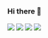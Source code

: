 ### Hi there 👋
<img align="center" src="https://github-readme-stats.vercel.app/api/<CARD_TYPE>/?Barakolak=<Barakolak>&theme=<THEME_NAME>" />
<img align="center" src="https://img.shields.io/badge/<C>-<>-<BLUE>" />
<img align="center" src="https://img.shields.io/badge/<Python>-<>-<BLUE>" />
<img align="center" src="https://img.shields.io/badge/<JS>-<>-<BLUE>" />


<!--
**Barakolak/Barakolak** is a ✨ _special_ ✨ repository because its `README.md` (this file) appears on your GitHub profile.

Here are some ideas to get you started:
<img align="center" src="https://github-readme-stats.vercel.app/api/<CARD_TYPE>/?username=<USERNAME>&theme=<THEME_NAME>" />
- 🔭 I’m currently working on ...
- 🌱 I’m currently learning ...
- 👯 I’m looking to collaborate on ...
- 🤔 I’m looking for help with ...
- 💬 Ask me about ...
- 📫 How to reach me: ...
- 😄 Pronouns: ...
- ⚡ Fun fact: ...
-->
